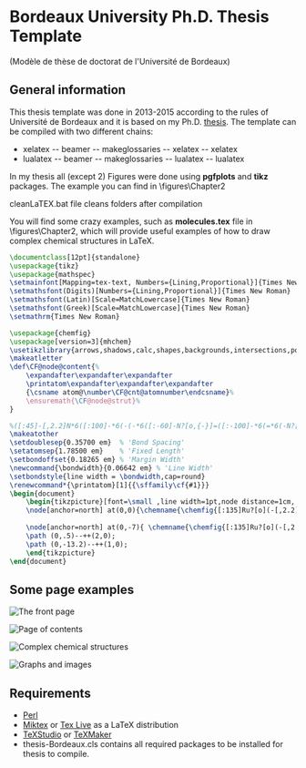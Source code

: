 # Bordeaux University Ph.D. Thesis Template
(Modèle de thèse de doctorat de l'Université de Bordeaux)
## General information

This thesis template was done in 2013-2015 according to the rules of Université de Bordeaux and it is based on my Ph.D. [thesis](https://theses.hal.science/tel-01241762). The template can be compiled with two different chains:
 - xelatex -- beamer -- makeglossaries -- xelatex -- xelatex
 - lualatex -- beamer -- makeglossaries -- lualatex -- lualatex

In my thesis all (except 2) Figures were done using **pgfplots** and **tikz** packages. The example you can find in \figures\Chapter2

cleanLaTEX.bat file cleans folders after compilation

You will find some crazy examples, such as **molecules.tex** file in \figures\Chapter2, which will provide useful examples of how to draw complex chemical structures in LaTeX.

```latex
\documentclass[12pt]{standalone}
\usepackage{tikz}
\usepackage{mathspec}
\setmainfont[Mapping=tex-text, Numbers={Lining,Proportional}]{Times New Roman} 
\setmathsfont(Digits)[Numbers={Lining,Proportional}]{Times New Roman}
\setmathsfont(Latin)[Scale=MatchLowercase]{Times New Roman}
\setmathsfont(Greek)[Scale=MatchLowercase]{Times New Roman}
\setmathrm{Times New Roman}

\usepackage{chemfig}
\usepackage[version=3]{mhchem}
\usetikzlibrary{arrows,shadows,calc,shapes,backgrounds,intersections,positioning} 
\makeatletter
\def\CF@node@content{%
	\expandafter\expandafter\expandafter
	\printatom\expandafter\expandafter\expandafter
	{\csname atom@\number\CF@cnt@atomnumber\endcsname}%
	\ensuremath{\CF@node@strut}%
}

%([:45]-[,2.2]N*6([:100]-*6(-(-*6([:-60]-N?[o,{-}]=([:-100]-*6(=*6(-N?[o,{-}]=-=-)-=-[,,,,line width=3pt]=(-[::180,,,,line width=3pt])-[,,,,line width=3pt]-))-=(-*6(=-=(-*6(-*6(-=-=-)=-=*6(-=-=-)-=))-=-))-=))=-@{tr}=-=)--=(-[::180,,,,line width=3pt])-[,,,,line width=3pt]-(-[::180,,,,line width=3pt])))}}
\makeatother
\setdoublesep{0.35700 em}  % 'Bond Spacing'
\setatomsep{1.78500 em}    % 'Fixed Length'
\setbondoffset{0.18265 em} % 'Margin Width'
\newcommand{\bondwidth}{0.06642 em} % 'Line Width'
\setbondstyle{line width = \bondwidth,cap=round}
\renewcommand*{\printatom}[1]{{\sffamily\cf{#1}}}
\begin{document}
	\begin{tikzpicture}[font=\small ,line width=1pt,node distance=1cm, inner sep=-0.05cm]
	\node[anchor=north] at(0,0){\chemname{\chemfig{[:135]Ru?[o](-[,2.2]N*6([:80]=-=-*6(=-[,,,,line width=3pt]=(-[::180,,,,line width=3pt])-[,,,,line width=3pt](-*6([:-120]-=(-*6(-=-=-=-))-=([:-80]-*6(=-=-*6(-=(-[::180,,,,line width=3pt])-[,,,,line width=3pt]=N?[o,{-}](-[::180,,,,line width=3pt])-)=-))-N?[o,{-}]=))=)--))([:-45]-[,2.2]N_3*6([:-100]=-=-*6(=-[,,,,line width=3pt]=(-[::180,,,,line width=3pt])-[,,,,line width=3pt](-*6([:60]-=*6(-*6(=-=-=-))-=([:100]-*6(=-@{tr}=-*6(-=(-[::180,,,,line width=3pt])-[,,,,line width=3pt]=N_1?[o,{-}](-[::180,,,,line width=3pt])-)=-))-N_2?[o,{-}]=))=)--))}}{\large \textbf{1}}	\chemmove{\draw[very thick,inner sep=0pt](tr)++(.5cm,-.1cm)--++(0,2em)node[anchor=north west,yshift=-4mm]{$\sf \left(PF_{6}\right)_2$}--++(-2em,0);}};
	
	\node[anchor=north] at(0,-7){ \chemname{\chemfig{[:135]Ru?[o](-[,2.2]N*6([:80]=-=-*6(=-[,,,,line width=3pt]=(-[::180,,,,line width=3pt])-[,,,,line width=3pt](-*6([:-120]-=(-*6(-=-(-*6(=*6(-=-=-)-=-*6(-=-=-)=-))=-=-))-=([:-80]-*6(=-=-*6(-=(-[::180,,,,line width=3pt])-[,,,,line width=3pt]=N?[o,{-}](-[::180,,,,line width=3pt])-)=-))-N?[o,{-}]=))=)--))([:-45]-[,2.2]N_3*6([:-100]=-=-*6(=-[,,,,line width=3pt]=(-[::180,,,,line width=3pt])-[,,,,line width=3pt](-*6([:60]-=*6(-*6(=-=(-*6(-*6(-=-=-)=-=*6(-=-=-)-=))-=-))-=([:100]-*6(=-@{tr}=-*6(-=(-[::180,,,,line width=3pt])-[,,,,line width=3pt]=N_1?[o,{-}](-[::180,,,,line width=3pt])-)=-))-N_2?[o,{-}]=))=)--))}}{\large \textbf{2}}\chemmove{\draw[very thick,inner sep=0pt](tr)++(.5cm,-.1cm)--++(0,2em)node[anchor=north west,yshift=-4mm]{$\sf \left(PF_{6}\right)_2$}--++(-2em,0);}};
	\path (0,.5)--++(2,0);
	\path (0,-13.2)--++(1,0);
	\end{tikzpicture}
\end{document}
```

## Some page examples

![The front page](https://github.com/Saldenisov/thesis-Bordeaux/blob/main/images_md/thesis_page-0001.jpg)

![Page of contents](https://github.com/Saldenisov/thesis-Bordeaux/blob/main/images_md/thesis_page-0011.jpg)

![Complex chemical structures](https://github.com/Saldenisov/thesis-Bordeaux/blob/main/images_md/thesis_page-0024.jpg)

![Graphs and images](https://github.com/Saldenisov/thesis-Bordeaux/blob/main/images_md/thesis_page-0026.jpg)



## Requirements
 - [Perl](https://strawberryperl.com/)
 - [Miktex](https://miktex.org/) or [Tex Live](https://tug.org/texlive/) as a LaTeX distribution
 - [TeXStudio](https://www.texstudio.org/) or [TeXMaker](https://www.xm1math.net/texmaker/)
 - thesis-Bordeaux.cls contains all required packages to be installed for thesis to compile.
